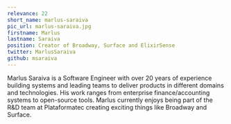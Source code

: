 ```yaml
---
relevance: 22
short_name: marlus-saraiva
pic_url: marlus-saraiva.jpg
firstname: Marlus
lastname: Saraiva
position: Creator of Broadway, Surface and ElixirSense
twitter: MarlusSaraiva
github: msaraiva
---
```


<p>Marlus Saraiva is a Software Engineer with over 20 years of experience building systems and leading teams to deliver products in different domains and technologies. His work ranges from enterprise finance/accounting systems to open-source tools. Marlus currently enjoys being part of the R&D team at Plataformatec creating exciting things like Broadway and Surface.
</p>
